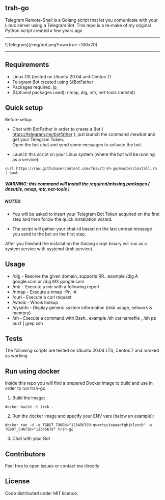 ## trsh-go

Telegram Remote-Shell is a Golang script that let you comunicate with your Linux server using a Telegram Bot. 
This repo is a re-make of my original Python script created a few years ago

-----------------
![Telegram](/img/bot.png?raw=true =100x20)
 <br>

 -------------------------------
## Requirements
- Linux OS (tested on Ubuntu 20.04 and Centos 7)
- Telegram Bot created using @BotFather
- Packages required: jq
- (Optional packages used):  nmap, dig, mtr, net-tools (netstat)

## Quick setup

Before setup: <br>

* Chat with BotFather in order to create a Bot ( https://telegram.me/botfather ), just launch the command /newbot and get your Telegram Token. <br>
 Open the bot chat and send some messages to activate the bot. <br>

* Launch this script on your Linux system (where the bot will be running as a service): <br>

```
curl https://raw.githubusercontent.com/fnzv/trsh-go/master/install.sh | bash
```

##### WARNING: this command will install the required/missing packages ( dnsutils, nmap, mtr, net-tools )

##### NOTES:

- You will be asked to insert your Telegram Bot Token acquired on the first step and then follow the quick installation wizard. <br>

- The script will gather your chat-id based on the last unread message you send to the bot on the first step. <br>

After you finished the installation the Golang script binary will run as a system service with systemd (trsh.service).

## Usage

- /dig - Resolve the given domain, supports RR.. example /dig A google.com or /dig MX google.com
- /mtr - Execute a mtr with a following report
- /nmap - Execute a nmap -Pn -A
- /curl - Execute a curl request
- /whois - Whois lookup
- /sysinfo - Display generic system information (disk usage, network & memory)
- /sh - Execute a command with Bash.. example /sh cat namefile , /sh ps auxf | grep ssh

## Tests

The following scripts are tested on Ubuntu 20.04 LTS, Centos 7 and marked as working.


## Run using docker

Inside this repo you will find a prepared Docker image  to build and use in order to run trsh-go:

1) Build the image:

```
docker build -t trsh .
```

2) Run the docker image and specify your ENV vars (below an example):

```
docker run -d -e TGBOT_TOKEN="123456789:qwertyuiopasdfghjklzxcb" -e TGBOT_CHATID="12345678" trsh-go
```

3) Chat with your Bot


## Contributors

Feel free to open issues or contact me directly

## License

Code distributed under MIT licence.

